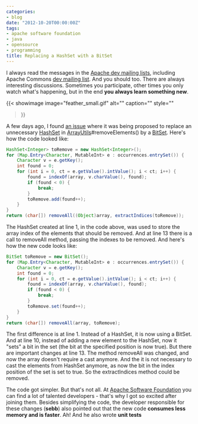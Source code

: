 ```yaml
---
categories:
- blog
date: "2012-10-20T00:00:00Z"
tags:
- apache software foundation
- java
- opensource
- programming
title: Replacing a HashSet with a BitSet
---
```


<p>I always read the messages in the <a href="http://www.apache.org/foundation/mailinglists.html" title="Apache mailing lists">Apache dev mailing lists</a>, including Apache Commons <a href="http://commons.apache.org/mail-lists.html" title="Apache Commons mailing lists">dev mailing list</a>. And you should too. There are always interesting discussions. Sometimes you participate, other times you only watch what's happening, but in the end <strong>you always learn something new</strong>.</p>

{{< showimage
  image="feather_small.gif"
  alt=""
  caption=""
  style=""
>}}

<p>A few days ago, I found <a href="https://issues.apache.org/jira/browse/LANG-839" title="LANG-839">an issue</a> where it was being proposed to replace an unnecessary <a href="http://docs.oracle.com/javase/6/docs/api/java/util/HashSet.html" title="HashSet">HashSet</a> in <a href="http://commons.apache.org/lang/api-release/org/apache/commons/lang3/ArrayUtils.html" title="ArrayUtils">ArrayUtils</a>#removeElements() by a <a href="http://docs.oracle.com/javase/6/docs/api/java/util/BitSet.html" title="BitSet">BitSet</a>. Here's how the code looked like: </p>

<!--more-->

```java
HashSet<Integer> toRemove = new HashSet<Integer>();
for (Map.Entry<Character, MutableInt> e : occurrences.entrySet()) {
    Character v = e.getKey();
    int found = 0;
    for (int i = 0, ct = e.getValue().intValue(); i < ct; i++) {
        found = indexOf(array, v.charValue(), found);
        if (found < 0) {
            break;
        }
        toRemove.add(found++);
    }
}
return (char[]) removeAll((Object)array, extractIndices(toRemove));
```

<p>The HashSet created at line 1, in the code above, was used to store the array index of the elements that should be removed. And at line 13 there is a call to removeAll method, passing the indexes to be removed. And here's how the new code looks like: </p>

```java
BitSet toRemove = new BitSet();
for (Map.Entry<Character, MutableInt> e : occurrences.entrySet()) {
    Character v = e.getKey();
    int found = 0;
    for (int i = 0, ct = e.getValue().intValue(); i < ct; i++) {
        found = indexOf(array, v.charValue(), found);
        if (found < 0) {
            break;
        }
        toRemove.set(found++);
    }
}
return (char[]) removeAll(array, toRemove);
```

<p>The first difference is at line 1. Instead of a HashSet, it is now using a BitSet. And at line 10, instead of adding a new element to the HashSet, now it "sets" a bit in the set (the bit at the specified position is now true). But there are important changes at line 13. The method removeAll was changed, and now the array doesn't require a cast anymore. And the it is not necessary to cast the elements from HashSet anymore, as now the bit in the index position of the set is set to true. So the extractIndices method could be removed.</p>

<p>The code got simpler. But that's not all. At <a href="http://www.apache.org" title="Apache Software Foundation">Apache Software Foundation</a> you can find a lot of talented developers - that's why I got so excited after joining them. Besides simplifying the code, the developer responsible for these changes (<strong>sebb</strong>) also pointed out that the new code <strong>consumes less memory and is faster</strong>. Ah! And he also wrote <strong>unit tests</strong>
